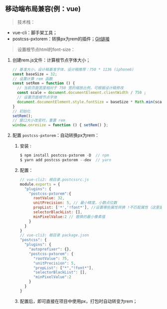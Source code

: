 ## 移动端布局兼容(例：vue)

> 技术栈：

- vue-cli：脚手架工具；
- postcss-pxtorem：转换px为rem的插件；[Git链接](https://github.com/cuth/postcss-pxtorem)

> 设置根节点html的font-size：

1. 创建rem.js文件：计算根节点字体大小；

   ```javascript
   // 基准大小，设计稿基准字体，设计稿推荐：750 * 1136 (iphone6)
   const baseSize = 32;
   // 设置计算 rem 函数
   const setRem = function () {
     // 当前页面宽度相对于 750 宽的缩放比例，可根据设计稿修改
     const scale = document.documentElement.clientWidth / 750 ;
     // 设置页面根节点字体
     document.documentElement.style.fontSize = baseSize * Math.min(scale, 2) + 'px';
   }
   // 初始化
   setRem();
   // 窗口大小改变时，重置 rem
   window.onresize = function () { setRem() };
   ```

2. 配置 `postcss-pxtorem`：自动转换px为rem：

   1. 安装 :

      ```javascript
      $ npm install postcss-pxtorem -D  // npm
      $ yarn add postcss-pxtorem --dev  // yarn
      ```

   2. 配置：

      ```javascript
      // vue-cli2: 根目录.postcssrc.js
      module.exports = {
        "plugins": {
          "postcss-pxtorem":{
            rootValue: 32,
            unitPrecision: 5, // 最小精度，小数点位数
            propList: ['*','!font*'], //设置哪些属性转换 !不匹配属性（这里是字体相关属性不转换）
            selectorBlackList: [],
            minPixelValue:2 // 替换的最小像素值
          }
        }
      }
      // vue-cli3: 根目录 package.json
      "postcss": {
        "plugins": {
          "autoprefixer": {},
          "postcss-pxtorem": {
            "rootValue": 75,
            "unitPrecision": 5, 
            "propList": ["*","!font*"], 
            "selectorBlackList": [],
            "minPixelValue":2 
          }
        }
      }
      ```

   3. 配置后，即可直接在项目中使用px，打包时自动转变为rem；
